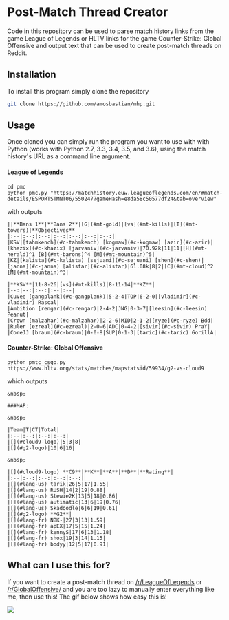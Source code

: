Post-Match Thread Creator
====================

Code in this repository can be used to parse match history links from the game League of Legends or HLTV links for the game Counter-Strike: Global Offensive and output text that can be used to create post-match threads on Reddit.

Installation
--------------------
To install this program simply clone the repository

```bash
git clone https://github.com/amosbastian/mhp.git
```
Usage
--------------------
Once cloned you can simply run the program you want to use with with Python (works with Python 2.7, 3.3, 3.4, 3.5, and 3.6), using the match history's URL as a command line argument.

#### League of Legends

```
cd pmc
python pmc.py "https://matchhistory.euw.leagueoflegends.com/en/#match-details/ESPORTSTMNT06/550247?gameHash=e8da58c50577df24&tab=overview"
```

with outputs

```
||**Bans 1**|**Bans 2**|[G](#mt-gold)|[vs](#mt-kills)|[T](#mt-towers)|**Objectives**
|:--|:--:|:--:|:--:|:--:|:--:|:--:|
|KSV|[tahmkench](#c-tahmkench) [kogmaw](#c-kogmaw) [azir](#c-azir)|[khazix](#c-khazix) [jarvaniv](#c-jarvaniv)|70.92k|11|11|[H](#mt-herald)^1 [B](#mt-barons)^4 [M](#mt-mountain)^5|
|KZ|[kalista](#c-kalista) [sejuani](#c-sejuani) [shen](#c-shen)|[janna](#c-janna) [alistar](#c-alistar)|61.08k|8|2|[C](#mt-cloud)^2 [M](#mt-mountain)^3|

|**KSV**|11-8-26|[vs](#mt-kills)|8-11-14|**KZ**|
|--:|--:|:--:|:--|:--|
|CuVee [gangplank](#c-gangplank)|5-2-4|TOP|6-2-0|[vladimir](#c-vladimir) Rascal|
|Ambition [rengar](#c-rengar)|2-4-2|JNG|0-3-7|[leesin](#c-leesin) Peanut|
|Crown [malzahar](#c-malzahar)|2-2-6|MID|2-1-2|[ryze](#c-ryze) Bdd|
|Ruler [ezreal](#c-ezreal)|2-0-6|ADC|0-4-2|[sivir](#c-sivir) PraY|
|CoreJJ [braum](#c-braum)|0-0-8|SUP|0-1-3|[taric](#c-taric) GorillA|
```

#### Counter-Strike: Global Offensive

```
python pmtc_csgo.py https://www.hltv.org/stats/matches/mapstatsid/59934/g2-vs-cloud9
```

which outputs

```
&nbsp;

###MAP: 

&nbsp;

|Team|T|CT|Total|
|:--|:--:|:--:|:--:|
|[](#cloud9-logo)|5|3|8|
|[](#g2-logo)|10|6|16|

&nbsp;

|[](#cloud9-logo) **C9**|**K**|**A**|**D**|**Rating**|
|:--|:--:|:--:|:--:|:--:|
|[](#lang-us) tarik|26|5|17|1.55|
|[](#lang-us) RUSH|14|2|19|0.88|
|[](#lang-us) Stewie2K|13|5|18|0.86|
|[](#lang-us) autimatic|13|6|19|0.76|
|[](#lang-us) Skadoodle|6|6|19|0.61|
|[](#g2-logo) **G2**|
|[](#lang-fr) NBK-|27|3|13|1.59|
|[](#lang-fr) apEX|17|5|15|1.24|
|[](#lang-fr) kennyS|17|6|13|1.18|
|[](#lang-fr) shox|19|3|14|1.15|
|[](#lang-fr) bodyy|12|5|17|0.91|

```

What can I use this for?
--------------------
If you want to create a post-match thread on [/r/LeagueOfLegends](https://www.reddit.com/r/leagueoflegends/) or [/r/GlobalOffensive/](https://www.reddit.com/r/GlobalOffensive/) and you are too lazy to manually enter everything like me, then use this! The gif below shows how easy this is!

![](https://i.imgur.com/ThMJrOJ.gif)
